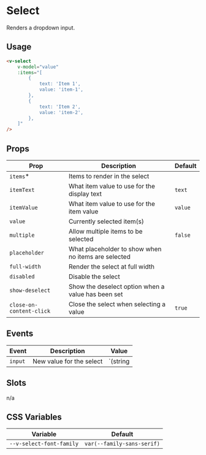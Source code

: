 # Select

Renders a dropdown input.

## Usage

```html
<v-select
	v-model="value"
	:items="[
		{
			text: 'Item 1',
			value: 'item-1',
		},
		{
			text: 'Item 2',
			value: 'item-2',
		},
	]"
/>
```

## Props

| Prop                     | Description                                         | Default |
|--------------------------|-----------------------------------------------------|---------|
| `items`\*                | Items to render in the select                       |         |
| `itemText`               | What item value to use for the display text         | `text`  |
| `itemValue`              | What item value to use for the item value           | `value` |
| `value`                  | Currently selected item(s)                          |         |
| `multiple`               | Allow multiple items to be selected                 | `false` |
| `placeholder`            | What placeholder to show when no items are selected |         |
| `full-width`             | Render the select at full width                     |         |
| `disabled`               | Disable the select                                  |         |
| `show-deselect`          | Show the deselect option when a value has been set  |         |
| `close-on-content-click` | Close the select when selecting a value             | `true`  |


## Events

| Event   | Description              | Value                                   |
| ------- | ------------------------ | --------------------------------------- |
| `input` | New value for the select | `(string | number)[] | string | number` |

## Slots

n/a

## CSS Variables

| Variable                 | Default                    |
| ------------------------ | -------------------------- |
| `--v-select-font-family` | `var(--family-sans-serif)` |
